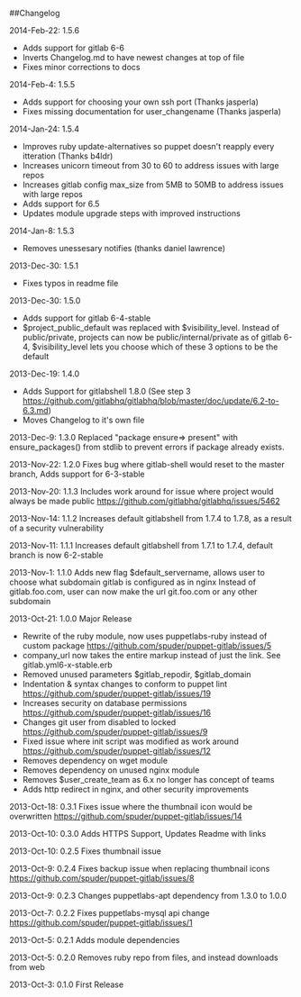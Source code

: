 ##Changelog

2014-Feb-22: 1.5.6
- Adds support for gitlab 6-6
- Inverts Changelog.md to have newest changes at top of file
- Fixes minor corrections to docs

2014-Feb-4: 1.5.5  
- Adds support for choosing your own ssh port (Thanks jasperla)
- Fixes missing documentation for user_changename (Thanks jasperla)

2014-Jan-24: 1.5.4  
- Improves ruby update-alternatives so puppet doesn't reapply every itteration
 (Thanks b4ldr)  
- Increases unicorn timeout from 30 to 60 to address issues with large repos  
- Increases gitlab config max_size from 5MB to 50MB to address issues with large repos  
- Adds support for 6.5  
- Updates module upgrade steps with improved instructions

2014-Jan-8: 1.5.3  
- Removes unessesary notifies (thanks daniel lawrence)  

2013-Dec-30: 1.5.1
- Fixes typos in readme file

2013-Dec-30: 1.5.0  
- Adds support for gitlab 6-4-stable
- $project_public_default was replaced with $visibility_level. Instead of public/private, projects can now be public/internal/private as of gitlab 6-4, $visibility_level lets you choose which of these 3 options to be the default

2013-Dec-19: 1.4.0  
- Adds Support for gitlabshell 1.8.0 (See step 3 https://github.com/gitlabhq/gitlabhq/blob/master/doc/update/6.2-to-6.3.md)
- Moves Changelog to it's own file

2013-Dec-9: 1.3.0 Replaced "package ensure=> present" with ensure_packages() from stdlib to prevent errors if package already exists.  

2013-Nov-22: 1.2.0 Fixes bug where gitlab-shell would reset to the master branch, Adds support for 6-3-stable  

2013-Nov-20: 1.1.3 Includes work around for issue where project would always be made public https://github.com/gitlabhq/gitlabhq/issues/5462 

2013-Nov-14: 1.1.2 Increases default gitlabshell from 1.7.4 to 1.7.8, as a result of a security vulnerability  

2013-Nov-11: 1.1.1 Increases default gitlabshell from 1.7.1 to 1.7.4, default branch is now 6-2-stable  

2013-Nov-1: 1.1.0 Adds new flag $default_servername, allows user to choose what subdomain gitlab is configured as in nginx
Instead of gitlab.foo.com, user can now make the url git.foo.com or any other subdomain  

2013-Oct-21: 1.0.0  Major Release

- Rewrite of the ruby module, now uses puppetlabs-ruby instead of custom package https://github.com/spuder/puppet-gitlab/issues/5 
- company_url now takes the entire markup instead of just the link. See gitlab.yml6-x-stable.erb 
- Removed unused parameters $gitlab_repodir, $gitlab_domain
- Indentation & syntax changes to conform to puppet lint https://github.com/spuder/puppet-gitlab/issues/19
- Increases security on database permissions https://github.com/spuder/puppet-gitlab/issues/16
- Changes git user from disabled to locked https://github.com/spuder/puppet-gitlab/issues/9
- Fixed issue where init script was modified as work around https://github.com/spuder/puppet-gitlab/issues/12
- Removes dependency on wget module
- Removes dependency on unused nginx module
- Removes $user_create_team  as 6.x no longer has concept of teams
- Adds http redirect in nginx, and other security improvements   

2013-Oct-18: 0.3.1 Fixes issue where the thumbnail icon would be overwritten https://github.com/spuder/puppet-gitlab/issues/14  

2013-Oct-10: 0.3.0 Adds HTTPS Support, Updates Readme with links  

2013-Oct-10: 0.2.5 Fixes thumbnail issue  

2013-Oct-9: 0.2.4 Fixes backup issue when replacing thumbnail icons https://github.com/spuder/puppet-gitlab/issues/8  

2013-Oct-9: 0.2.3 Changes puppetlabs-apt dependency from 1.3.0 to 1.0.0   

2013-Oct-7: 0.2.2 Fixes puppetlabs-mysql api change https://github.com/spuder/puppet-gitlab/issues/1  

2013-Oct-5: 0.2.1 Adds module dependencies   

2013-Oct-5: 0.2.0 Removes ruby repo from files, and instead downloads from web  

2013-Oct-3: 0.1.0 First Release 





 






  

 














